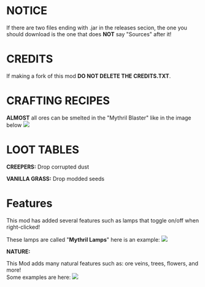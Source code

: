 # NOTICE

If there are two files ending with .jar in the releases secion, the one you should download is the one that does **NOT** say "Sources" after it!


# CREDITS

If making a fork of this mod **DO NOT DELETE THE CREDITS.TXT**.

# CRAFTING RECIPES

**ALMOST** all ores can be smelted in the "Mythril Blaster" like in the image below ![](screenshots/2022-04-07_19.58.31.png)
# LOOT TABLES

**CREEPERS:**
Drop corrupted dust

**VANILLA GRASS:**
Drop modded seeds

# Features

This mod has added several features such as lamps that toggle on/off when right-clicked!

These lamps are called "**Mythril Lamps**" here is an example: ![](screenshots/2022-04-07_20.04.13.png)

**NATURE:**

This Mod adds many natural features such as: ore veins, trees, flowers, and more!\
Some examples are here:
![](screenshots/2022-04-07_20.23.06.png)
